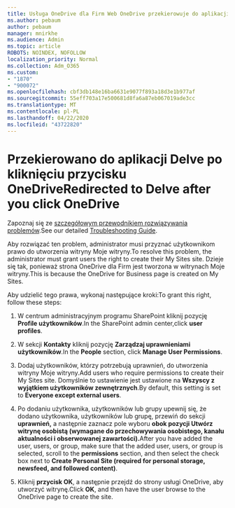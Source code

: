 ```yaml
---
title: Usługa OneDrive dla Firm Web OneDrive przekierowuje do aplikacji Delve
ms.author: pebaum
author: pebaum
manager: mnirkhe
ms.audience: Admin
ms.topic: article
ROBOTS: NOINDEX, NOFOLLOW
localization_priority: Normal
ms.collection: Adm_O365
ms.custom:
- "1870"
- "900072"
ms.openlocfilehash: cbf3db148e16ba6631e9077f893a18d3e1b977af
ms.sourcegitcommit: 55eff703a17e500681d8fa6a87eb067019ade3cc
ms.translationtype: MT
ms.contentlocale: pl-PL
ms.lasthandoff: 04/22/2020
ms.locfileid: "43722820"
---
```

# <a name="redirected-to-delve-after-you-click-onedrive"></a><span data-ttu-id="647ae-102">Przekierowano do aplikacji Delve po kliknięciu przycisku OneDrive</span><span class="sxs-lookup"><span data-stu-id="647ae-102">Redirected to Delve after you click OneDrive</span></span>

<span data-ttu-id="647ae-103">Zapoznaj się ze [szczegółowym przewodnikiem rozwiązywania problemów](https://docs.microsoft.com/sharepoint/support/sites/troubleshooting-guide-for-sites-stopped-at-provisioning).</span><span class="sxs-lookup"><span data-stu-id="647ae-103">See our detailed [Troubleshooting Guide](https://docs.microsoft.com/sharepoint/support/sites/troubleshooting-guide-for-sites-stopped-at-provisioning).</span></span>

<span data-ttu-id="647ae-104">Aby rozwiązać ten problem, administrator musi przyznać użytkownikom prawo do utworzenia witryny Moje witryny.</span><span class="sxs-lookup"><span data-stu-id="647ae-104">To resolve this problem, the administrator must grant users the right to create their My Sites site.</span></span> <span data-ttu-id="647ae-105">Dzieje się tak, ponieważ strona OneDrive dla Firm jest tworzona w witrynach Moje witryny.</span><span class="sxs-lookup"><span data-stu-id="647ae-105">This is because the OneDrive for Business page is created on My Sites.</span></span>

<span data-ttu-id="647ae-106">Aby udzielić tego prawa, wykonaj następujące kroki:</span><span class="sxs-lookup"><span data-stu-id="647ae-106">To grant this right, follow these steps:</span></span>

1. <span data-ttu-id="647ae-107">W centrum administracyjnym programu SharePoint kliknij pozycję **Profile użytkowników**.</span><span class="sxs-lookup"><span data-stu-id="647ae-107">In the SharePoint admin center,click **user profiles**.</span></span>

2. <span data-ttu-id="647ae-108">W sekcji **Kontakty** kliknij pozycję **Zarządzaj uprawnieniami użytkowników**.</span><span class="sxs-lookup"><span data-stu-id="647ae-108">In the **People** section, click **Manage User Permissions**.</span></span>

3. <span data-ttu-id="647ae-109">Dodaj użytkowników, którzy potrzebują uprawnień, do utworzenia witryny Moje witryny.</span><span class="sxs-lookup"><span data-stu-id="647ae-109">Add users who require permissions to create their My Sites site.</span></span> <span data-ttu-id="647ae-110">Domyślnie to ustawienie jest ustawione na **Wszyscy z wyjątkiem użytkowników zewnętrznych**.</span><span class="sxs-lookup"><span data-stu-id="647ae-110">By default, this setting is set to **Everyone except external users**.</span></span>

4. <span data-ttu-id="647ae-111">Po dodaniu użytkownika, użytkowników lub grupy upewnij się, że dodano użytkownika, użytkowników lub grupę, przewiń do sekcji **uprawnień,** a następnie zaznacz pole wyboru **obok pozycji Utwórz witrynę osobistą (wymagane do przechowywania osobistego, kanału aktualności i obserwowanej zawartości).**</span><span class="sxs-lookup"><span data-stu-id="647ae-111">After you have added the user, users, or group, make sure that the added user, users, or group is selected, scroll to the **permissions** section, and then select the check box next to **Create Personal Site (required for personal storage, newsfeed, and followed content)**.</span></span>

5. <span data-ttu-id="647ae-112">Kliknij **przycisk OK**, a następnie przejdź do strony usługi OneDrive, aby utworzyć witrynę.</span><span class="sxs-lookup"><span data-stu-id="647ae-112">Click **OK**, and then have the user browse to the OneDrive page to create the site.</span></span>
